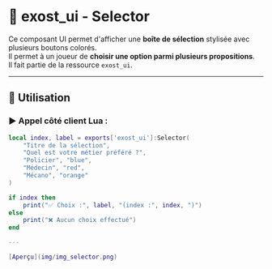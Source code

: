 # 🧩 exost_ui - Selector

Ce composant UI permet d'afficher une **boîte de sélection** stylisée avec plusieurs boutons colorés.  
Il permet à un joueur de **choisir une option parmi plusieurs propositions**.  
Il fait partie de la ressource `exost_ui`.

---

## 🚀 Utilisation

### ▶️ Appel côté client Lua :

```lua
local index, label = exports['exost_ui']:Selector(
    "Titre de la sélection",
    "Quel est votre métier préféré ?",
    "Policier", "blue",
    "Médecin", "red",
    "Mécano", "orange"
)

if index then
    print("✅ Choix :", label, "(index :", index, ")")
else
    print("❌ Aucun choix effectué")
end

---

[Aperçu](img/img_selector.png)

